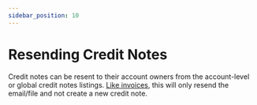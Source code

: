 ```yaml
---
sidebar_position: 10
---
```

# Resending Credit Notes

Credit notes can be resent to their account owners from the account-level or global credit notes listings. [Like invoices](ResendinganInvoice), this will only resend the email/file and not create a new credit note.



